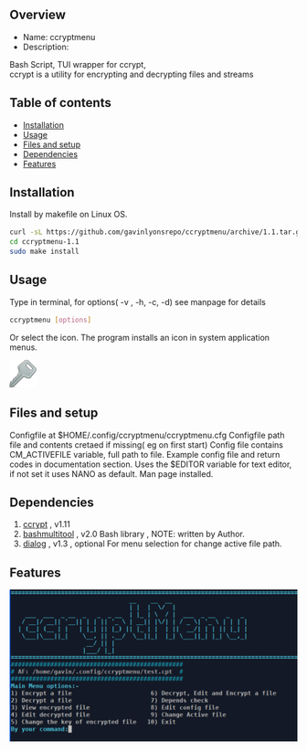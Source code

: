 
Overview
--------------------------------------------
* Name: ccryptmenu
* Description: 

Bash Script, TUI wrapper for ccrypt,  
ccrypt is a utility for encrypting and decrypting files and streams

Table of contents
---------------------------

  * [Installation](#installation)
  * [Usage](#usage)
  * [Files and setup](#files-and-setup)
  * [Dependencies](#dependencies)
  * [Features](#features)

Installation
-----------------------------------------------

Install by makefile on Linux OS.

```sh
curl -sL https://github.com/gavinlyonsrepo/ccryptmenu/archive/1.1.tar.gz | tar xz
cd ccryptmenu-1.1
sudo make install
```

Usage
-------------------------------------------
Type in terminal, for options( -v , -h, -c, -d) see manpage for details

```sh
ccryptmenu [options]
```

Or select the icon. The program installs an icon in system application menus.

![icon](https://raw.githubusercontent.com/gavinlyonsrepo/ccryptmenu/master/desktop/ccryptmenuicon.png)


Files and setup
-----------------------------------------

Configfile at $HOME/.config/ccryptmenu/ccryptmenu.cfg
Configfile path file and contents cretaed if missing( eg on first start)
Config file contains CM_ACTIVEFILE variable, full path to file.
Example config file and return codes in documentation section.
Uses the $EDITOR variable for text editor, if not set it uses NANO as default.
Man page installed.

Dependencies
-------------------------------------

1. [ccrypt](http://ccrypt.sourceforge.net/) ,  v1.11
2. [bashmultitool](https://github.com/gavinlyonsrepo/bashmultitool) , v2.0 Bash library , NOTE: written by Author.
3. [dialog](https://www.linuxjournal.com/article/2807) , v1.3 , optional For menu selection for change active  file path.

Features
----------------------

![ss](https://raw.githubusercontent.com/gavinlyonsrepo/ccryptmenu/master/documentation/screenshot/screenshot1.png)

